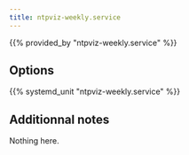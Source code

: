 ```yaml
---
title: ntpviz-weekly.service
---
```


{{% provided_by "ntpviz-weekly.service" %}}

## Options

{{% systemd_unit "ntpviz-weekly.service" %}}

## Additionnal notes

Nothing here.